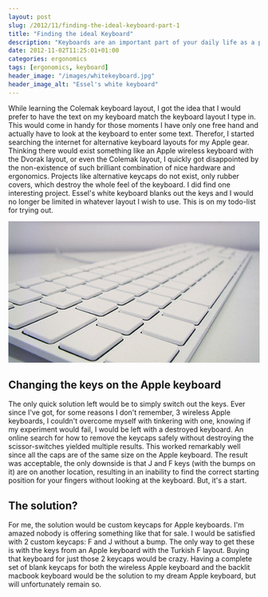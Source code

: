 ```yaml
---
layout: post
slug: /2012/11/finding-the-ideal-keyboard-part-1
title: "Finding the ideal Keyboard"
description: "Keyboards are an important part of your daily life as a professional developer. Get the best one for you!"
date: 2012-11-02T11:25:01+01:00
categories: ergonomics
tags: [ergonomics, keyboard]
header_image: "/images/whitekeyboard.jpg"
header_image_alt: "Essel's white keyboard"
---
```


While learning the Colemak keyboard layout, I got the idea that I would prefer to have the text on my keyboard match the keyboard layout I type in. This would come in handy for those moments I have only one free hand and actually have to look at the keyboard to enter some text. Therefor, I started searching the internet for alternative keyboard layouts for my Apple gear. Thinking there would exist something like an Apple wireless keyboard with the Dvorak layout, or even the Colemak layout, I quickly got disappointed by the non-existence of such brilliant combination of nice hardware and ergonomics. Projects like alternative keycaps do not exist, only rubber covers, which destroy the whole feel of the keyboard. I did find one interesting project. Essel's white keyboard blanks out the keys and I would no longer be limited in whatever layout I wish to use. This is on my todo-list for trying out.

![Essel's white keyboard](/images/whitekeyboard.jpg)

## Changing the keys on the Apple keyboard

The only quick solution left would be to simply switch out the keys. Ever since I've got, for some reasons I don't remember, 3 wireless Apple keyboards, I couldn't overcome myself with tinkering with one, knowing if my experiment would fail, I would be left with a destroyed keyboard. An online search for how to remove the keycaps safely without destroying the scissor-switches yielded multiple results. This worked remarkably well since all the caps are of the same size on the Apple keyboard. The result was acceptable, the only downside is that J and F keys (with the bumps on it) are on another location, resulting in an inability to find the correct starting position for your fingers without looking at the keyboard. But, it's a start.

## The solution?

For me, the solution would be custom keycaps for Apple keyboards. I'm amazed nobody is offering something like that for sale. I would be satisfied with 2 custom keycaps: F and J without a bump. The only way to get these is with the keys from an Apple keyboard with the Turkish F layout. Buying that keyboard for just those 2 keycaps would be crazy. Having a complete set of blank keycaps for both the wireless Apple keyboard and the backlit macbook keyboard would be the solution to my dream Apple keyboard, but will unfortunately remain so.
